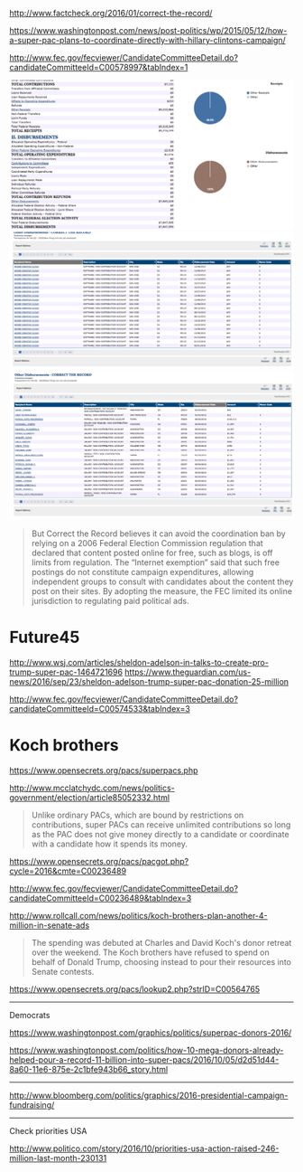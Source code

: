 http://www.factcheck.org/2016/01/correct-the-record/

https://www.washingtonpost.com/news/post-politics/wp/2015/05/12/how-a-super-pac-plans-to-coordinate-directly-with-hillary-clintons-campaign/

http://www.fec.gov/fecviewer/CandidateCommitteeDetail.do?candidateCommitteeId=C00578997&tabIndex=1

<img src="images/fec-correct-the-record-summary-spending.png" alt="fec-correct-the-record-summary-spending.png">


<img src="images/fec-correct-the-record-adobe-cloud.png" alt="fec-correct-the-record-adobe-cloud.png">


<img src="images/fec-correct-the-record-details-spending-table-misc.png" alt="fec-correct-the-record-details-spending-table-misc.png">

> But Correct the Record believes it can avoid the coordination ban by relying on a 2006 Federal Election Commission regulation that declared that content posted online for free, such as blogs, is off limits from regulation. The “Internet exemption” said that such free postings do not constitute campaign expenditures, allowing independent groups to consult with candidates about the content they post on their sites. By adopting the measure, the FEC limited its online jurisdiction to regulating paid political ads.





# Future45

http://www.wsj.com/articles/sheldon-adelson-in-talks-to-create-pro-trump-super-pac-1464721696
https://www.theguardian.com/us-news/2016/sep/23/sheldon-adelson-trump-super-pac-donation-25-million


http://www.fec.gov/fecviewer/CandidateCommitteeDetail.do?candidateCommitteeId=C00574533&tabIndex=3


# Koch brothers

https://www.opensecrets.org/pacs/superpacs.php

http://www.mcclatchydc.com/news/politics-government/election/article85052332.html

> Unlike ordinary PACs, which are bound by restrictions on contributions, super PACs can receive unlimited contributions so long as the PAC does not give money directly to a candidate or coordinate with a candidate how it spends its money.

https://www.opensecrets.org/pacs/pacgot.php?cycle=2016&cmte=C00236489

http://www.fec.gov/fecviewer/CandidateCommitteeDetail.do?candidateCommitteeId=C00236489&tabIndex=3

http://www.rollcall.com/news/politics/koch-brothers-plan-another-4-million-in-senate-ads

> The spending was debuted at Charles and David Koch's donor retreat over the weekend. The Koch brothers have refused to spend on behalf of Donald Trump, choosing instead to pour their resources into Senate contests.  


https://www.opensecrets.org/pacs/lookup2.php?strID=C00564765



----------

Democrats

https://www.washingtonpost.com/graphics/politics/superpac-donors-2016/

https://www.washingtonpost.com/politics/how-10-mega-donors-already-helped-pour-a-record-11-billion-into-super-pacs/2016/10/05/d2d51d44-8a60-11e6-875e-2c1bfe943b66_story.html


----------

http://www.bloomberg.com/politics/graphics/2016-presidential-campaign-fundraising/

----- 


Check priorities USA

http://www.politico.com/story/2016/10/priorities-usa-action-raised-246-million-last-month-230131
